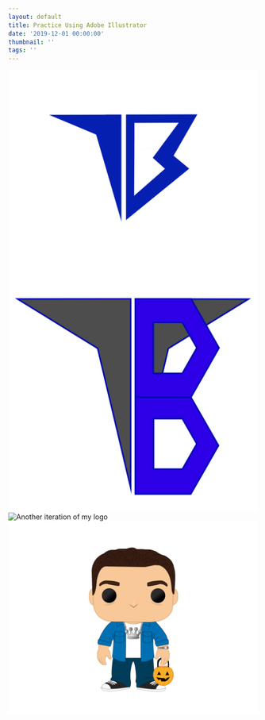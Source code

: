 ```yaml
---
layout: default
title: Practice Using Adobe Illustrator
date: '2019-12-01 00:00:00'
thumbnail: ''
tags: ''
---
```

<div class="row">

<div class="column">

  <img src="/images/uploads/newlogo.png" alt="This is a simplistic logo for myself that I designed in illustrator" title= "This is a simplistic logo for myself that I designed in illustrator" class="center">

  </div>

  <div class="column">

 <img src="/images/uploads/t8-logo-copy.svg" alt="here is a slightly more detailed logo" title="here is a slightly more detailed logo" class="center" >

  </div>

  <div class="column">

   <img src="/images/uploads/8-logo-copy.sv" alt="Another iteration of my logo" title="Another iteration of my logo" class="center" >

  </div>

</div>



<img src="/images/uploads/busch_tate_pentool.svg" alt="A pop Vinyl figure of myself that I made" title="A pop Vinyl figure of myself that I made" class="center" >
